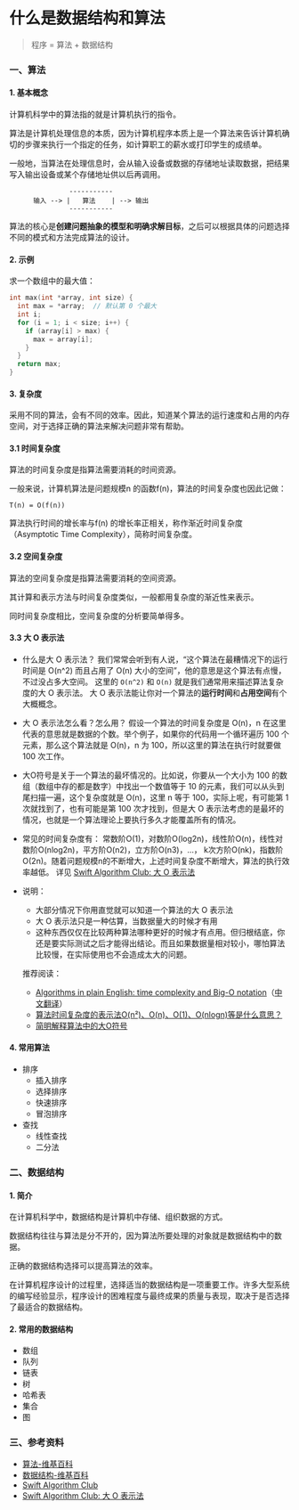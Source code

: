 # 什么是数据结构和算法

> 程序 = 算法 + 数据结构

### 一、算法

#### 1. 基本概念
计算机科学中的算法指的就是计算机执行的指令。

算法是计算机处理信息的本质，因为计算机程序本质上是一个算法来告诉计算机确切的步骤来执行一个指定的任务，如计算职工的薪水或打印学生的成绩单。

一般地，当算法在处理信息时，会从输入设备或数据的存储地址读取数据，把结果写入输出设备或某个存储地址供以后再调用。

```
               -----------       
      输入 --> |   算法    | --> 输出
               -----------  
```

算法的核心是**创建问题抽象的模型和明确求解目标**，之后可以根据具体的问题选择不同的模式和方法完成算法的设计。

#### 2. 示例
求一个数组中的最大值：

``` C++
int max(int *array, int size) {
  int max = *array;  // 默认第 0 个最大
  int i;
  for (i = 1; i < size; i++) {
    if (array[i] > max) {
      max = array[i];
    }
  }
  return max;
}

```

#### 3. 复杂度

采用不同的算法，会有不同的效率。因此，知道某个算法的运行速度和占用的内存空间，对于选择正确的算法来解决问题非常有帮助。

#### 3.1 时间复杂度
算法的时间复杂度是指算法需要消耗的时间资源。

一般来说，计算机算法是问题规模n 的函数f(n)，算法的时间复杂度也因此记做：
```
T(n) = O(f(n))
```

算法执行时间的增长率与f(n) 的增长率正相关，称作渐近时间复杂度（Asymptotic Time Complexity），简称时间复杂度。

#### 3.2 空间复杂度
算法的空间复杂度是指算法需要消耗的空间资源。

其计算和表示方法与时间复杂度类似，一般都用复杂度的渐近性来表示。

同时间复杂度相比，空间复杂度的分析要简单得多。

#### 3.3 大 O 表示法

- 什么是大 O 表示法？
我们常常会听到有人说，“这个算法在最糟情况下的运行时间是 O(n^2) 而且占用了 O(n) 大小的空间”，他的意思是这个算法有点慢，不过没占多大空间。
这里的 `O(n^2)` 和 `O(n)` 就是我们通常用来描述算法复杂度的大 O 表示法。
大 O 表示法能让你对一个算法的**运行时间**和**占用空间**有个大概概念。

- 大 O 表示法怎么看？怎么用？
假设一个算法的时间复杂度是 O(n)，n 在这里代表的意思就是数据的个数。举个例子，如果你的代码用一个循环遍历 100 个元素，那么这个算法就是 O(n)，n 为 100，所以这里的算法在执行时就要做 100 次工作。

- 大O符号是关于一个算法的最坏情况的。比如说，你要从一个大小为 100 的数组（数组中存的都是数字）中找出一个数值等于 10 的元素，我们可以从头到尾扫描一遍，这个复杂度就是 O(n)，这里 n 等于 100，实际上呢，有可能第 1 次就找到了，也有可能是第 100 次才找到，但是大 O 表示法考虑的是最坏的情况，也就是一个算法理论上要执行多久才能覆盖所有的情况。

- 常见的时间复杂度有：
常数阶O(1)，对数阶O(log2n)，线性阶O(n)，线性对数阶O(nlog2n)，平方阶O(n2)，立方阶O(n3)，...， k次方阶O(nk)，指数阶O(2n)。随着问题规模n的不断增大，上述时间复杂度不断增大，算法的执行效率越低。
详见 [Swift Algorithm Club: 大 O 表示法](https://github.com/ksco/swift-algorithm-club-cn/blob/master/Big-O%20Notation.markdown)

- 说明：
  - 大部分情况下你用直觉就可以知道一个算法的大 O 表示法
  - 大 O 表示法只是一种估算，当数据量大的时候才有用
  - 这种东西仅仅在比较两种算法哪种更好的时候才有点用。但归根结底，你还是要实际测试之后才能得出结论。而且如果数据量相对较小，哪怕算法比较慢，在实际使用也不会造成太大的问题。
  
  推荐阅读：
  - [Algorithms in plain English: time complexity and Big-O notation](https://medium.freecodecamp.org/time-is-complex-but-priceless-f0abd015063c)（[中文翻译](https://www.jianshu.com/p/59d09b9cee58)）
  - [算法时间复杂度的表示法O(n²)、O(n)、O(1)、O(nlogn)等是什么意思？](https://www.zhihu.com/question/21387264/answer/148670878)
  - [简明解释算法中的大O符号](http://blog.jobbole.com/55184/)

#### 4. 常用算法
- 排序
  - 插入排序
  - 选择排序
  - 快速排序
  - 冒泡排序
- 查找
  - 线性查找
  - 二分法

### 二、数据结构

#### 1. 简介
在计算机科学中，数据结构是计算机中存储、组织数据的方式。

数据结构往往与算法是分不开的，因为算法所要处理的对象就是数据结构中的数据。

正确的数据结构选择可以提高算法的效率。

在计算机程序设计的过程里，选择适当的数据结构是一项重要工作。许多大型系统的编写经验显示，程序设计的困难程度与最终成果的质量与表现，取决于是否选择了最适合的数据结构。

#### 2. 常用的数据结构
- 数组
- 队列
- 链表
- 树
- 哈希表
- 集合
- 图

### 三、参考资料 
- [算法-维基百科](https://zh.wikipedia.org/wiki/算法#.E5.A4.8D.E6.9D.82.E5.BA.A6)
- [数据结构-维基百科](https://zh.wikipedia.org/wiki/数据结构)
- [Swift Algorithm Club](https://github.com/raywenderlich/swift-algorithm-club)
- [Swift Algorithm Club: 大 O 表示法](https://github.com/ksco/swift-algorithm-club-cn/blob/master/Big-O%20Notation.markdown)
